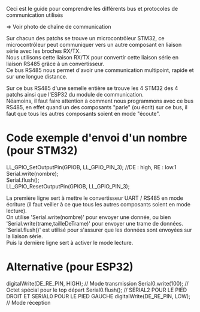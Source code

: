 Ceci est le guide pour comprendre les différents bus et protocoles de communication utilisés  

=> Voir photo de chaîne de communication  

Sur chacun des patchs se trouve un microcontrôleur STM32, ce microcontrôleur peut communiquer vers un autre composant en liaison série avec les broches RX/TX.  
Nous utilisons cette liaison RX/TX pour convertir cette liaison série en liaison RS485 grâce à un convertisseur.  
Ce bus RS485 nous permet d'avoir une communication multipoint, rapide et sur une longue distance.  

Sur ce bus RS485 d'une semelle entière se trouve les 4 STM32 des 4 patchs ainsi que l'ESP32 du module de communication.  
Néamoins, il faut faire attention à comment nous programmons avec ce bus RS485, en effet quand un des composants "parle" (ou écrit) sur ce bus, il faut que tous les autres composants soient en mode "écoute".

# Code exemple d'envoi d'un nombre (pour STM32)
LL_GPIO_SetOutputPin(GPIOB, LL_GPIO_PIN_3); //DE : high, RE : low.1  
Serial.write(nombre);  
Serial.flush();  
LL_GPIO_ResetOutputPin(GPIOB, LL_GPIO_PIN_3);  

La première ligne sert à mettre le convertisseur UART / RS485 en mode écriture (il faut veiller à ce que tous les autres composants soient en mode lecture).  
On utilise 'Serial.write(nombre)' pour envoyer une donnée, ou bien 'Serial.write(trame,tailleDeTrame)' pour envoyer une trame de données.  
'Serial.flush()' est utilisé pour s'assurer que les données sont envoyées sur la liaison série.  
Puis la dernière ligne sert à activer le mode lecture.  

# Alternative (pour ESP32)
digitalWrite(DE_RE_PIN, HIGH); // Mode transmission
Serial0.write(100);            // Octet spécial pour le top départ
Serial0.flush(); // SERIAL2 POUR LE PIED DROIT ET SERIAL0 POUR LE PIED GAUCHE
digitalWrite(DE_RE_PIN, LOW); // Mode réception

